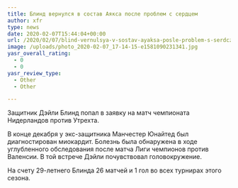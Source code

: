 ```yaml
---
title: Блинд вернулся в состав Аякса после проблем с сердцем
author: xfr
type: news
date: 2020-02-07T15:44:04+00:00
url: /2020/02/07/blind-vernulsya-v-sostav-ayaksa-posle-problem-s-serdczem/
image: /uploads/photo_2020-02-07_17-14-15-e1581090231341.jpg
yasr_overall_rating:
  - 0
  - 0
yasr_review_type:
  - Other
  - Other

---
```

Защитник Дэйли Блинд попал в заявку на матч чемпионата Нидерландов против Утрехта.

В конце декабря у экс-защитника Манчестер Юнайтед был диагностирован миокардит. Болезнь была обнаружена в ходе углубленного обследования после матча Лиги чемпионов против Валенсии. В той встрече Дэйли почувствовал головокружение.

На счету 29-летнего Блинда 26 матчей и 1 гол во всех турнирах этого сезона.